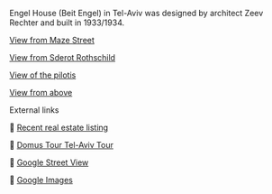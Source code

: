 
Engel House (Beit Engel) in Tel-Aviv was designed by architect Zeev Rechter and built in 1933/1934. 


[View from Maze Street]( #https://ladybug-analysis-tools.github.io/3d-models/obj/engel-house/AngelHouse_Bauhaus-in-Israel-r2.obj#rx=-90#px=-30#pz=25#cx=-11#cy=16#cz=51#tx=-4#ty=5#tz=-1 )

[View from Sderot Rothschild]( #https://ladybug-analysis-tools.github.io/3d-models/obj/engel-house/AngelHouse_Bauhaus-in-Israel-r2.obj#rx=-90#px=-30#pz=25#cx=-11#cy=16#cz=51#tx=-4#ty=5#tz=-1#rx=-90#px=-30#pz=25#cx=-26#cy=10#cz=-33#tx=-4#ty=5#tz=-1 )

[View of the pilotis]( #https://ladybug-analysis-tools.github.io/3d-models/obj/engel-house/AngelHouse_Bauhaus-in-Israel-r2.obj#rx=-90#px=-30#pz=25#cx=-11#cy=16#cz=51#tx=-4#ty=5#tz=-1#rx=-90#px=-30#pz=25#cx=-29#cy=2#cz=11#tx=-13#ty=5#tz=1 )

[View from above]( #https://ladybug-analysis-tools.github.io/3d-models/obj/engel-house/AngelHouse_Bauhaus-in-Israel-r2.obj#rx=-90#px=-30#pz=25#cx=-11#cy=16#cz=51#tx=-4#ty=5#tz=-1#rx=-90#px=-30#pz=25#cx=-34#cy=40#cz=13#tx=-1#ty=2#tz=-7 )



External links

&#128279; [Recent real estate listing]( send-to.html#http://giordanadicastro1.blogspot.com/2016/03/apartment-of-rare-beauty-in-heart-of.html?view=snapshot )

&#128279; [Domus Tour Tel-Aviv Tour]( send-to.html#http://www.domusweb.it/en/architecture/2010/06/07/tel-aviv-archi-tour.html )

&#128279; [Google Street View]( send-to.html#https://www.google.com/maps/@32.0662569,34.7774316,3a,75y,154.33h,100.16t/data=!3m6!1e1!3m4!1s-LRisTP4cbuL8hx42fCgEA!2e0!7i13312!8i6656 ) 

&#128279; [Google Images]( https://www.google.com/search?q=angel+house+bauhaus+tel+aviv&espv=2&biw=1851&bih=995&tbm=isch&tbo=u&source=univ&sa=X&ved=0ahUKEwizrMP1hY_MAhUC-mMKHWW3BPUQsAQIXA&dpr=1 )


